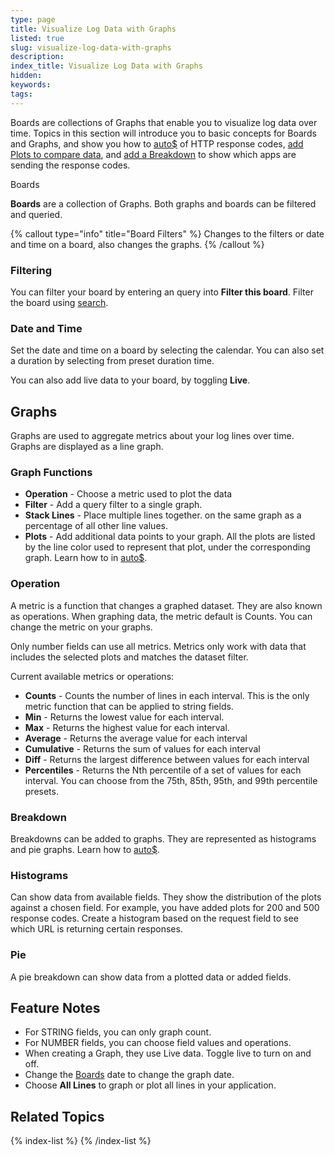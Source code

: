 ```yaml
---
type: page
title: Visualize Log Data with Graphs
listed: true
slug: visualize-log-data-with-graphs
description: 
index_title: Visualize Log Data with Graphs
hidden: 
keywords: 
tags: 
---
```


Boards are collections of Graphs that enable you to visualize log data over time. Topics in this section will introduce you to basic concepts for Boards and Graphs, and show you how to [auto$](/docs/create-a-graph) of HTTP response codes, [add Plots to compare data](/docs/add-a-plot-to-a-graph), and [add a Breakdown](/docs/add-a-breakdown-to-a-graph) to show which apps are sending the response codes.

Boards

**Boards** are a collection of Graphs. Both graphs and boards can be filtered and queried.

{% callout type="info" title="Board Filters" %}
Changes to the filters or date and time on a board, also changes the graphs.
{% /callout %}

### Filtering

You can filter your board by entering an query into **Filter this board**. Filter the board using [search](/docs/search-and-filter).

### Date and Time

Set the date and time on a board by selecting the calendar. You can also set a duration by selecting from preset duration time. 

You can also add live data to your board, by toggling **Live**. 

## Graphs

Graphs are used to aggregate metrics about your log lines over time. Graphs are displayed as a line graph. 

### Graph Functions

- **Operation** - Choose a metric used to plot the data
- **Filter** - Add a query filter to a single graph.
- **Stack Lines** - Place multiple lines together. on the same graph as a percentage of all other line values.
- **Plots** - Add additional data points to your graph. All the plots are listed by the line color used to represent that plot, under the corresponding graph. Learn how to in [auto$](/docs/add-a-plot-to-a-graph).

### Operation

A metric is a function that changes a graphed dataset. They are also known as operations. When graphing data, the metric default is Counts. You can change the metric on your graphs. 

Only number fields can use all metrics. Metrics only work with data that includes the selected plots and matches the dataset filter.

Current available metrics or operations:

- **Counts** - Counts the number of lines in each interval. This is the only metric function that can be applied to string fields.
- **Min** - Returns the lowest value for each interval.
- **Max** - Returns the highest value for each interval.
- **Average** - Returns the average value for each interval
- **Cumulative** - Returns the sum of values for each interval
- **Diff** - Returns the largest difference between values for each interval
- **Percentiles** - Returns the Nth percentile of a set of values for each interval. You can choose from the 75th, 85th, 95th, and 99th percentile presets.

### Breakdown

Breakdowns can be added to graphs. They are represented as histograms and pie graphs. Learn how to [auto$](/docs/add-a-breakdown-to-a-graph).

### Histograms

Can show data from available fields. They show the distribution of the plots against a chosen field. For example, you have added plots for 200 and 500 response codes. Create a histogram based on the request field to see which URL is returning certain responses.

### Pie

A pie breakdown can show data from a plotted data or added fields. 

## Feature Notes

- For STRING fields, you can only graph count. 
- For NUMBER fields, you can choose field values and operations. 
- When creating a Graph, they use Live data. Toggle live to turn on and off. 
- Change the [Boards](/docs/visualize-log-data-with-graphs) date to change the graph date.
- Choose **All Lines** to graph or plot all lines in your application.

## Related Topics

{% index-list %}
{% /index-list %}
